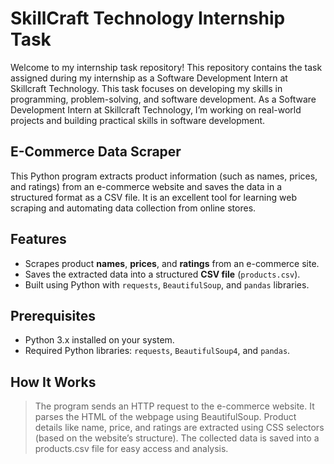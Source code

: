 # SkillCraft Technology Internship Task

Welcome to my internship task repository! This repository contains the task assigned during my internship as a Software Development Intern at Skillcraft Technology. This task focuses on developing my skills in programming, problem-solving, and software development. As a Software Development Intern at Skillcraft Technology, I’m working on real-world projects and building practical skills in software development.

E-Commerce Data Scraper
--------------------------------------------
This Python program extracts product information (such as names, prices, and ratings) from an e-commerce website and saves the data in a structured format as a CSV file. It is an excellent tool for learning web scraping and automating data collection from online stores.

## Features
- Scrapes product **names**, **prices**, and **ratings** from an e-commerce site.
- Saves the extracted data into a structured **CSV file** (`products.csv`).
- Built using Python with `requests`, `BeautifulSoup`, and `pandas` libraries.

## Prerequisites
- Python 3.x installed on your system.
- Required Python libraries: `requests`, `BeautifulSoup4`, and `pandas`.

## How It Works
>The program sends an HTTP request to the e-commerce website.
>It parses the HTML of the webpage using BeautifulSoup.
>Product details like name, price, and ratings are extracted using CSS selectors (based on the website’s structure).
>The collected data is saved into a products.csv file for easy access and analysis.

